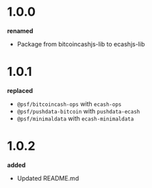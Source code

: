 # 1.0.0

**renamed**

-   Package from bitcoincashjs-lib to ecashjs-lib

# 1.0.1

**replaced**

-   `@psf/bitcoincash-ops` with `ecash-ops`
-   `@psf/pushdata-bitcoin` with `pushdata-ecash`
-   `@psf/minimaldata` with `ecash-minimaldata`

# 1.0.2

**added**

-   Updated README.md
